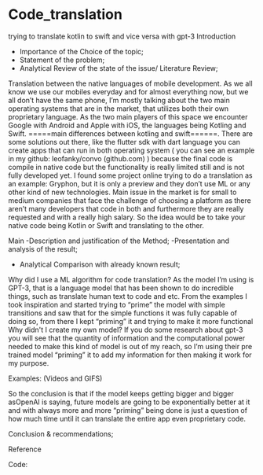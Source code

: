 # Code_translation
 trying to translate kotlin to swift and vice versa with gpt-3
Introduction
- Importance of the Choice of the topic;
- Statement of the problem;
- Analytical Review of the state of the issue/ Literature Review;


Translation between the native languages of mobile development.
 As we all know we use our mobiles everyday and for almost everything now, but we all don’t have the same phone, I’m mostly talking about the two main operating systems that are in the market, that utilizes both their own proprietary language. As the two main players of this space we encounter Google with Android and Apple with iOS, the languages being Kotling and Swift.
=====main differences between kotling and swift======.
There are some solutions out there, like the flutter sdk with dart language you can create apps that can run in both operating system ( you can see an example in my github: leofanky/convo (github.com) ) because the final code is compile in native code but the functionality is really limited still and is not fully developed yet.
I found some project online trying to do a translation as an example: Gryphon, but it is only a preview and they don’t use ML or any other kind of new technologies. 
Main issue in the market is for small to medium companies that face the challenge of choosing a platform as there aren’t many developers that code in both and furthermore they are really requested and with a really high salary. So the idea would be to take your native code being Kotlin or Swift and translating to the other.





Main
-Description and justification of the Method;
-Presentation and analysis of the result;
- Analytical Comparison with already known result;


Why did I use a ML algorithm for code translation? 
 As the model I’m using is GPT-3, that is a language model that has been shown to do incredible things, such as translate human text to code and etc. From the examples I took inspiration and started trying to “prime” the model with simple transitions and saw that for the simple functions it was fully capable of doing so, from there I kept “priming” it and trying to make it more functional
Why didn't I create my own model? 
If you do some research about gpt-3 you will see that the quantity of information and the computational power needed to make this kind of model is out of my reach, so I’m using their pre trained model “priming” it to add my information for then making it work for my purpose.

Examples: (Videos and GIFS)


So the conclusion is that if the model keeps getting bigger and bigger asOpenAI is saying, future models are going to be exponentially better at it and with always more and more “priming” being done is just a question of how much time until it can translate the entire app even proprietary code.




Conclusion & recommendations; 

Reference

Code:


